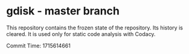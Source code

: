 # gdisk - master branch

This repository contains the frozen state of the repository.
Its history is cleared. It is used only for static code
analysis with Codacy.

Commit Time: 1715614661